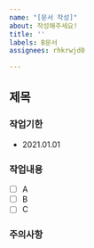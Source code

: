 ```yaml
---
name: "[문서 작성]"
about: 작성해주세요!
title: ''
labels: B문서
assignees: rhkrwjd0

---
```


## 제목

### 작업기한
- 2021.01.01

### 작업내용
- [ ] A
- [ ] B
- [ ] C

### 주의사항
